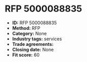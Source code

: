 # RFP 5000088835

- **ID:** RFP 5000088835
- **Method:** RFP
- **Category:** None
- **Industry tags:** services
- **Trade agreements:** 
- **Closing date:** None
- **Fit score:** 60
